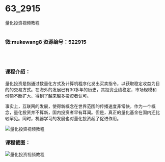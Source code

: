 # 63_2915
量化投资视频教程
<br/></br>
<h3>微:mukewang8 资源编号：522915</h3>
<br/></br>
<h3>课程介绍：</h3>
<p><a title="查看与 量化投资 相关的文章" target="_blank">量化投资</a>是指通过数量化方式及计算机程序化发出买卖指令，以获取稳定收益为目的的交易方式。在海外的发展已有30多年的历史，其投资业绩稳定，市场规模和份额不断扩大、得到了越来越多投资者认可。</p>
<p>事实上，互联网的发展，使得新概念在世界范围的传播速度非常快，作为一个概念，量化投资并不算新，国内投资者早有耳闻。但是，真正的量化基金在国内还比较罕见。同时，机器学习的发展也对量化投资起了促进作用。</p>
<p><img src="https://www.ko996.com/wp-content/uploads/img/2018/06/2-32-300x205.png" alt="量化投资视频教程"></p>
<h3>课程截图：</h3>
<p><img src="https://www.ko996.com/wp-content/uploads/img/2018/06/1-14.png" alt="量化投资视频教程"></p>
